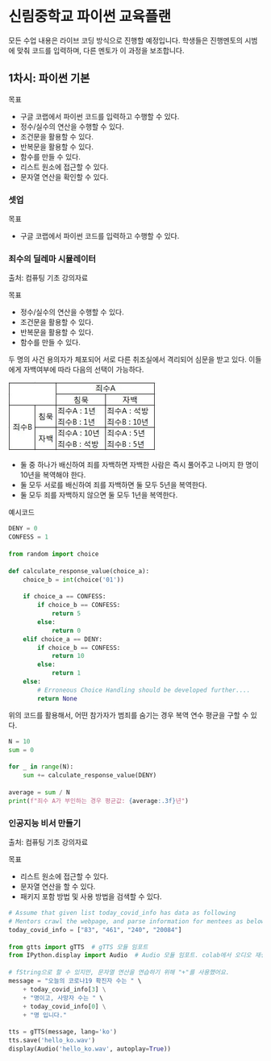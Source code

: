 # 신림중학교 파이썬 교육플랜

모든 수업 내용은 라이브 코딩 방식으로 진행할 예정입니다. 학생들은 진행멘토의 시범에 맞춰 코드를 입력하며, 다른 멘토가 이 과정을 보조합니다.

## 1차시: 파이썬 기본

목표

+ 구글 코랩에서 파이썬 코드를 입력하고 수행할 수 있다.
+ 정수/실수의 연산을 수행할 수 있다.
+ 조건문을 활용할 수 있다.
+ 반복문을 활용할 수 있다.
+ 함수를 만들 수 있다.
+ 리스트 원소에 접근할 수 있다.
+ 문자열 연산을 확인할 수 있다.

### 셋업

목표

+ 구글 코랩에서 파이썬 코드를 입력하고 수행할 수 있다.

### 죄수의 딜레마 시뮬레이터

출처: 컴퓨팅 기초 강의자료

목표

+ 정수/실수의 연산을 수행할 수 있다.
+ 조건문을 활용할 수 있다.
+ 반복문을 활용할 수 있다.
+ 함수를 만들 수 있다.

두 명의 사건 용의자가 체포되어 서로 다른 취조실에서 격리되어 심문을 받고 있다. 이들에게 자백여부에 따라 다음의 선택이 가능하다.  

![죄수의 딜레마 설명이미지](https://raw.githubusercontent.com/tenspoons-snucba/shms-22Spr/main/docs/prisoner.jpeg)  

+ 둘 중 하나가 배신하여 죄를 자백하면 자백한 사람은 즉시 풀어주고 나머지 한 명이 10년을 복역해야 한다.
+ 둘 모두 서로를 배신하여 죄를 자백하면 둘 모두 5년을 복역한다.
+ 둘 모두 죄를 자백하지 않으면 둘 모두 1년을 복역한다.

예시코드

```Python
DENY = 0
CONFESS = 1

from random import choice

def calculate_response_value(choice_a):
    choice_b = int(choice('01'))

    if choice_a == CONFESS:
        if choice_b == CONFESS:
            return 5
        else:
            return 0
    elif choice_a == DENY:
        if choice_b == CONFESS:
            return 10
        else:
            return 1
    else:
        # Erroneous Choice Handling should be developed further....
        return None
```

위의 코드를 활용해서, 어떤 참가자가 범죄를 숨기는 경우 복역 연수 평균을 구할 수 있다.

```Python
N = 10
sum = 0

for _ in range(N):
    sum += calculate_response_value(DENY)

average = sum / N
print(f"죄수 A가 부인하는 경우 평균값: {average:.3f}년")

```

### 인공지능 비서 만들기

출처: 컴퓨팅 기초 강의자료

목표

+ 리스트 원소에 접근할 수 있다.
+ 문자열 연산을 할 수 있다.
+ 패키지 포함 방법 및 사용 방법을 검색할 수 있다.

```Python
# Assume that given list today_covid_info has data as following
# Mentors crawl the webpage, and parse information for mentees as belows:
today_covid_info = ["83", "461", "240", "20084"]

from gtts import gTTS  # gTTS 모듈 임포트
from IPython.display import Audio  # Audio 모듈 임포트. colab에서 오디오 재생을 위해 필요

# fString으로 할 수 있지만, 문자열 연산을 연습하기 위해 "+"를 사용했어요.
message = "오늘의 코로나19 확진자 수는 " \
    + today_covid_info[3] \
    + "명이고, 사망자 수는 " \
    + today_covid_info[0] \
    + "명 입니다."

tts = gTTS(message, lang='ko')
tts.save('hello_ko.wav')
display(Audio('hello_ko.wav', autoplay=True))
```
